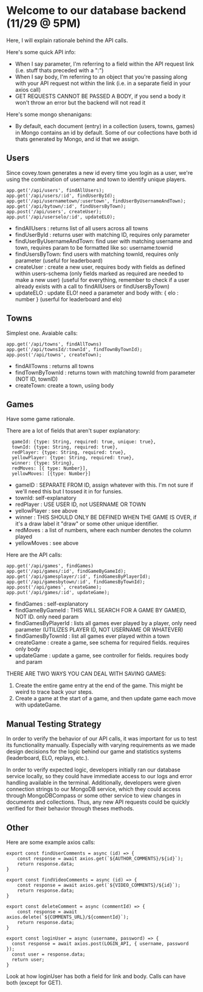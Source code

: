 # Welcome to our database backend (11/29 @ 5PM)

Here, I will explain rationale behind the API calls.

Here's some quick API info:
- When I say parameter, I'm referring to a field within the API request link (i.e. stuff thats preceded with a ":")
- When I say body, I'm referring to an object that you're passing along with your API request not within the link (i.e. in a separate field in your axios call)
- GET REQUESTS CANNOT BE PASSED A BODY, if you send a body it won't throw an error but the backend will not read it

Here's some mongo shenanigans:
- By default, each document (entry) in a collection (users, towns, games) in Mongo contains an id by default. Some of our collections have both id thats generated by Mongo, and id that we assign.

## Users

Since covey.town generates a new id every time you login as a user, we're using the combination of username and town to identify unique players. 

    app.get('/api/users', findAllUsers);
    app.get('/api/users/:id', findUserById);
    app.get('/api/usernametown/:usertown', findUserByUsernameAndTown);
    app.get('/api/bytown/:id', findUsersByTown);
    app.post('/api/users', createUser);
    app.put('/api/userselo/:id', updateELO);
    
- findAllUsers : returns list of all users across all towns
- findUserById : returns user with matching ID, requires only parameter
- findUserByUsernameAndTown: find user with matching username and town, requires param to be formatted like so: username:townid
- findUsersByTown: find users with matching townId, requires only parameter (useful for leaderboard)
- createUser : create a new user, requires body with fields as defined within users-schema (only fields marked as required are needed to make a new user) (useful for everything, remember to check if a user already exists with a call to findAllUsers or findUsersByTown)
- updateELO : update ELO! need a parameter and body with: { elo : number } (userful for leaderboard and elo)

## Towns

Simplest one. Avaiable calls:

    app.get('/api/towns', findAllTowns)
    app.get('/api/townsId/:townId', findTownByTownId);
    app.post('/api/towns', createTown);

- findAllTowns : returns all towns
- findTownByTownId : returns town with matching townId from parameter (NOT ID, townID)
- createTown: create a town, usiing body

## Games

Have some game rationale.

There are a lot of fields that aren't super explanatory:
```
  gameId: {type: String, required: true, unique: true},
  townId: {type: String, required: true},
  redPlayer: {type: String, required: true},
  yellowPlayer: {type: String, required: true},
  winner: {type: String},
  redMoves: [{ type: Number}],
  yellowMoves: [{type: Number}]
```

- gameID : SEPARATE FROM ID, assign whatever with this. I'm not sure if we'll need this but I tossed it in for funsies.
- townId: self-explanatory
- redPlayer : USE USER ID, not USERNAME OR TOWN
- yellowPlayer : see above
- winner : THIS SHOULD ONLY BE DEFINED WHEN THE GAME IS OVER, if it's a draw label it "draw" or some other unique identifier.
- redMoves : a list of numbers, where each number denotes the column played
- yellowMoves : see above

Here are the API calls:

    app.get('/api/games', findGames)
    app.get('/api/games/:id', findGameByGameId);
    app.get('/api/gamesplayer/:id', findGamesByPlayerId);
    app.get('/api/gamesbytown/:id', findGamesByTownId);
    app.post('/api/games', createGame);
    app.put('/api/games/:id', updateGame);

- findGames : self-explanatory
- findGameByGameId : THIS WILL SEARCH FOR A GAME BY GAMEID, NOT ID. only need param
- findGamesByPlayerId : lists all games ever played by a player, only need parameter (UTILIZES PLAYER ID, NOT USERNAME OR WHATEVER)
- findGamesByTownId : list all games ever played within a town
- createGame : create a game, see schema for required fields. requires only body
- updateGame : update a game, see controller for fields. requires body and param

THERE ARE TWO WAYS YOU CAN DEAL WITH SAVING GAMES:
1. Create the entire game entry at the end of the game. This might be weird to trace back your steps.
2. Create a game at the start of a game, and then update game each move with updateGame. 

## Manual Testing Strategy

In order to verify the behavior of our API calls, it was important for us to test its functionality manually. Especially with varying requirements as we made design decisions for the logic behind our game and statistics systems (leaderboard, ELO, replays, etc.). 

In order to verify expected logic, developers initially ran our database service locally, so they could have immediate access to our logs and error handling available in the terminal. Additionally, developers were given connection strings to our MongoDB service, which they could access through MongoDBCompass or some other service to view changes in documents and collections. Thus, any new API requests could be quickly verified for their behavior through theses methods.

## Other

Here are some example axios calls:
```
export const findUserComments = async (id) => {
    const response = await axios.get(`${AUTHOR_COMMENTS}/${id}`);
    return response.data;
}

export const findVideoComments = async (id) => {
    const response = await axios.get(`${VIDEO_COMMENTS}/${id}`);
    return response.data;
}

export const deleteComment = async (commentId) => {
    const response = await axios.delete(`${COMMENTS_URL}/${commentId}`);
    return response.data;
}

export const loginUser = async (username, password) => {
  const response = await axios.post(LOGIN_API, { username, password });
  const user = response.data;
  return user;
}
```

Look at how loginUser has both a field for link and body. Calls can have both (except for GET).


